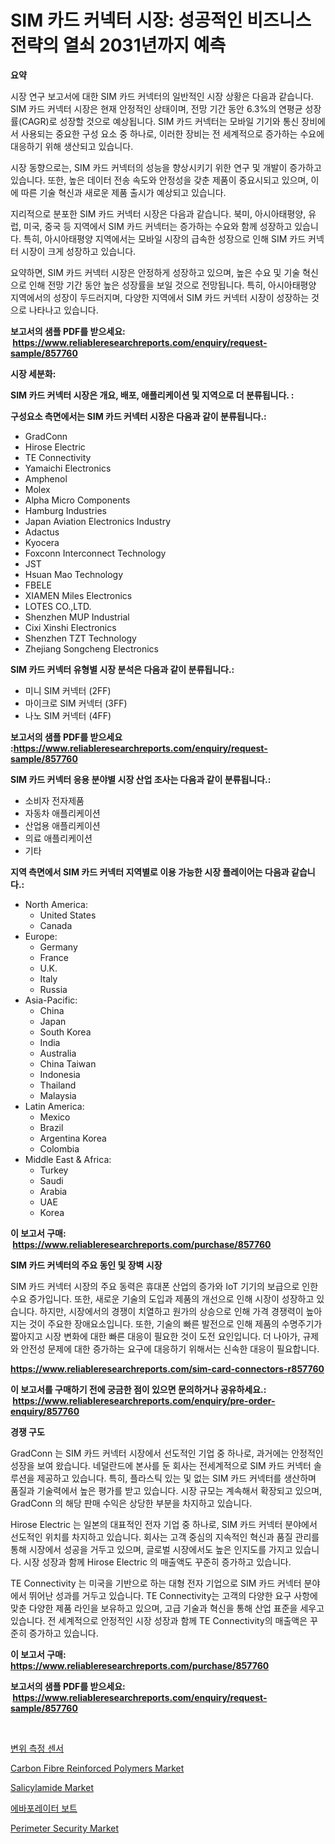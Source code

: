 <p><h1>SIM 카드 커넥터 시장: 성공적인 비즈니스 전략의 열쇠 2031년까지 예측</h1></p><p><strong>요약</strong></p>
<p><p>시장 연구 보고서에 대한 SIM 카드 커넥터의 일반적인 시장 상황은 다음과 같습니다. SIM 카드 커넥터 시장은 현재 안정적인 상태이며, 전망 기간 동안 6.3%의 연평균 성장률(CAGR)로 성장할 것으로 예상됩니다. SIM 카드 커넥터는 모바일 기기와 통신 장비에서 사용되는 중요한 구성 요소 중 하나로, 이러한 장비는 전 세계적으로 증가하는 수요에 대응하기 위해 생산되고 있습니다.</p><p>시장 동향으로는, SIM 카드 커넥터의 성능을 향상시키기 위한 연구 및 개발이 증가하고 있습니다. 또한, 높은 데이터 전송 속도와 안정성을 갖춘 제품이 중요시되고 있으며, 이에 따른 기술 혁신과 새로운 제품 출시가 예상되고 있습니다.</p><p>지리적으로 분포한 SIM 카드 커넥터 시장은 다음과 같습니다. 북미, 아시아태평양, 유럽, 미국, 중국 등 지역에서 SIM 카드 커넥터는 증가하는 수요와 함께 성장하고 있습니다. 특히, 아시아태평양 지역에서는 모바일 시장의 급속한 성장으로 인해 SIM 카드 커넥터 시장이 크게 성장하고 있습니다.</p><p>요약하면, SIM 카드 커넥터 시장은 안정하게 성장하고 있으며, 높은 수요 및 기술 혁신으로 인해 전망 기간 동안 높은 성장률을 보일 것으로 전망됩니다. 특히, 아시아태평양 지역에서의 성장이 두드러지며, 다양한 지역에서 SIM 카드 커넥터 시장이 성장하는 것으로 나타나고 있습니다.</p></p>
<p><strong>보고서의 샘플 PDF를 받으세요: &nbsp;<a href="https://www.reliableresearchreports.com/enquiry/request-sample/857760">https://www.reliableresearchreports.com/enquiry/request-sample/857760</a></strong></p>
<p><strong>시장 세분화:</strong></p>
<p><strong> SIM 카드 커넥터 시장은 개요, 배포, 애플리케이션 및 지역으로 더 분류됩니다. :</strong></p>
<p><strong>구성요소 측면에서는 SIM 카드 커넥터 시장은 다음과 같이 분류됩니다.:</strong></p>
<p><ul><li>GradConn</li><li>Hirose Electric</li><li>TE Connectivity</li><li>Yamaichi Electronics</li><li>Amphenol</li><li>Molex</li><li>Alpha Micro Components</li><li>Hamburg Industries</li><li>Japan Aviation Electronics Industry</li><li>Adactus</li><li>Kyocera</li><li>Foxconn Interconnect Technology</li><li>JST</li><li>Hsuan Mao Technology</li><li>FBELE</li><li>XIAMEN Miles Electronics</li><li>LOTES CO.,LTD.</li><li>Shenzhen MUP Industrial</li><li>Cixi Xinshi Electronics</li><li>Shenzhen TZT Technology</li><li>Zhejiang Songcheng Electronics</li></ul></p>
<p><strong> SIM 카드 커넥터 유형별 시장 분석은 다음과 같이 분류됩니다.:</strong></p>
<p><ul><li>미니 SIM 커넥터 (2FF)</li><li>마이크로 SIM 커넥터 (3FF)</li><li>나노 SIM 커넥터 (4FF)</li></ul></p>
<p><strong>보고서의 샘플 PDF를 받으세요 :<a href="https://www.reliableresearchreports.com/enquiry/request-sample/857760">https://www.reliableresearchreports.com/enquiry/request-sample/857760</a></strong></p>
<p><strong> SIM 카드 커넥터 응용 분야별 시장 산업 조사는 다음과 같이 분류됩니다.:</strong></p>
<p><ul><li>소비자 전자제품</li><li>자동차 애플리케이션</li><li>산업용 애플리케이션</li><li>의료 애플리케이션</li><li>기타</li></ul></p>
<p><strong>지역 측면에서 SIM 카드 커넥터 지역별로 이용 가능한 시장 플레이어는 다음과 같습니다.:</strong></p>
<p><ul>
    <li>
        North America:
        <ul>
            <li>United States</li>
            <li>Canada</li>
        </ul>
    </li>
    <li>
        Europe:
        <ul>
            <li>Germany</li>
            <li>France</li>
            <li>U.K.</li>
            <li>Italy</li>
            <li>Russia</li>
        </ul>
    </li>
    <li>
        Asia-Pacific:
        <ul>
            <li>China</li>
            <li>Japan</li>
            <li>South Korea</li>
            <li>India</li>
            <li>Australia</li>
            <li>China Taiwan</li>
            <li>Indonesia</li>
            <li>Thailand</li>
            <li>Malaysia</li>
        </ul>
    </li>
    <li>
        Latin America:
        <ul>
            <li>Mexico</li>
            <li>Brazil</li>
            <li>Argentina Korea</li>
            <li>Colombia</li>
        </ul>
    </li>
    <li>
        Middle East & Africa:
        <ul>
            <li>Turkey</li>
            <li>Saudi</li>
            <li>Arabia</li>
            <li>UAE</li>
            <li>Korea</li>
        </ul>
    </li>
    </ul></p>
<p><strong>이 보고서 구매: &nbsp;<a href="https://www.reliableresearchreports.com/purchase/857760">https://www.reliableresearchreports.com/purchase/857760</a></strong></p>
<p><strong>SIM 카드 커넥터의 주요 동인 및 장벽 시장</strong></p>
<p><p>SIM 카드 커넥터 시장의 주요 동력은 휴대폰 산업의 증가와 IoT 기기의 보급으로 인한 수요 증가입니다. 또한, 새로운 기술의 도입과 제품의 개선으로 인해 시장이 성장하고 있습니다. 하지만, 시장에서의 경쟁이 치열하고 원가의 상승으로 인해 가격 경쟁력이 높아지는 것이 주요한 장애요소입니다. 또한, 기술의 빠른 발전으로 인해 제품의 수명주기가 짧아지고 시장 변화에 대한 빠른 대응이 필요한 것이 도전 요인입니다. 더 나아가, 규제와 안전성 문제에 대한 증가하는 요구에 대응하기 위해서는 신속한 대응이 필요합니다.</p></p>
<p><strong><a href="https://www.reliableresearchreports.com/sim-card-connectors-r857760">https://www.reliableresearchreports.com/sim-card-connectors-r857760</a></strong></p>
<p><strong>이 보고서를 구매하기 전에 궁금한 점이 있으면 문의하거나 공유하세요.: &nbsp;<a href="https://www.reliableresearchreports.com/enquiry/pre-order-enquiry/857760">https://www.reliableresearchreports.com/enquiry/pre-order-enquiry/857760</a></strong></p>
<p><strong>경쟁 구도</strong></p>
<p><p>GradConn 는 SIM 카드 커넥터 시장에서 선도적인 기업 중 하나로, 과거에는 안정적인 성장을 보여 왔습니다. 네덜란드에 본사를 둔 회사는 전세계적으로 SIM 카드 커넥터 솔루션을 제공하고 있습니다. 특히, 플라스틱 있는 및 없는 SIM 카드 커넥터를 생산하며 품질과 기술력에서 높은 평가를 받고 있습니다. 시장 규모는 계속해서 확장되고 있으며, GradConn 의 해당 판매 수익은 상당한 부분을 차지하고 있습니다.</p><p>Hirose Electric 는 일본의 대표적인 전자 기업 중 하나로, SIM 카드 커넥터 분야에서 선도적인 위치를 차지하고 있습니다. 회사는 고객 중심의 지속적인 혁신과 품질 관리를 통해 시장에서 성공을 거두고 있으며, 글로벌 시장에서도 높은 인지도를 가지고 있습니다. 시장 성장과 함께 Hirose Electric 의 매출액도 꾸준히 증가하고 있습니다.</p><p>TE Connectivity 는 미국을 기반으로 하는 대형 전자 기업으로 SIM 카드 커넥터 분야에서 뛰어난 성과를 거두고 있습니다. TE Connectivity는 고객의 다양한 요구 사항에 맞춘 다양한 제품 라인을 보유하고 있으며, 고급 기술과 혁신을 통해 산업 표준을 세우고 있습니다. 전 세계적으로 안정적인 시장 성장과 함께 TE Connectivity의 매출액은 꾸준히 증가하고 있습니다.</p></p>
<p><strong>이 보고서 구매: &nbsp; <a href="https://www.reliableresearchreports.com/purchase/857760">https://www.reliableresearchreports.com/purchase/857760</a></strong></p>
<p><strong>보고서의 샘플 PDF를 받으세요: &nbsp;<a href="https://www.reliableresearchreports.com/enquiry/request-sample/857760">https://www.reliableresearchreports.com/enquiry/request-sample/857760</a></strong><strong></strong></p>
<p>&nbsp;</p>
<p><p><a href="https://github.com/plelbej847484502/Market-Research-Report-List-1/blob/main/873707819293.md">변위 측정 센서</a></p><p><a href="https://issuu.com/reportprime-2/docs/carbon-fibre-reinforced-polymers-market-size-2030.">Carbon Fibre Reinforced Polymers Market</a></p><p><a href="https://issuu.com/reportprime-2/docs/salicylamide-market-size-2030.pptx">Salicylamide Market</a></p><p><a href="https://github.com/vseigx30c9a1j/Market-Research-Report-List-1/blob/main/860457119294.md">에바포레이터 보트</a></p><p><a href="https://github.com/jj19131/Market-Research-Report-List-2/blob/main/perimeter-security-market.md">Perimeter Security Market</a></p></p>